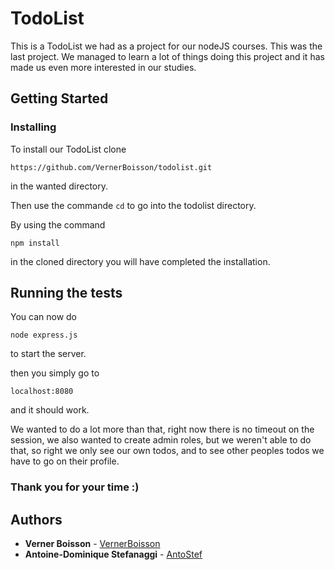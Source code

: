 # TodoList

This is a TodoList we had as a project for our nodeJS courses. This was the last project. We managed to learn a lot of things doing this project and it has made us even more interested in our studies.

## Getting Started

### Installing

To install our TodoList clone 

```
https://github.com/VernerBoisson/todolist.git
```
in the wanted directory.

Then use the commande ``` cd ``` to go into the todolist directory.

By using the command

```
npm install
```

in the cloned directory you will have completed the installation.

## Running the tests 

You can now do 

``` 
node express.js
```

to start the server.

then you simply go to 

``` 
localhost:8080
```

and it should work.

We wanted to do a lot more than that, right now there is no timeout on the session, we also wanted to create admin roles, but we weren't able to do that, so right we only see our own todos, and to see other peoples todos we have to go on their profile.

### Thank you for your time :)

## Authors

* **Verner Boisson** - [VernerBoisson](https://github.com/VernerBoisson)	
* **Antoine-Dominique Stefanaggi** - [AntoStef](https://github.com/Antostef)

